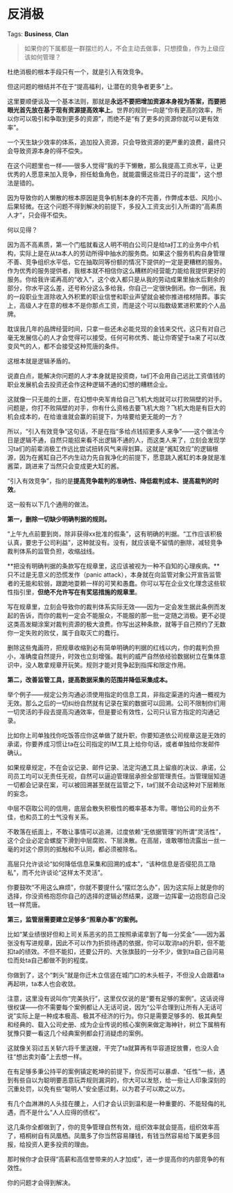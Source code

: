 # 反消极

Tags: **Business**, **Clan**

> 如果你的下属都是一群摆烂的人，不会主动去做事，只想摸鱼，作为上级应该如何管理？



杜绝消极的根本手段只有一个，就是引入有效竞争。

但这问题的根结并不在于“提高福利，让潜在的竞争者更多”上。

这里要顺便谈及一个基本法则，那就是**永远不要把增加资源本身视为答案，而要把眼光首先放在基于现有资源提高效率上**。世界的规则一向是“你有更高的效率，所以你可以吸引和争取到更多的资源”，而绝不是“有了更多的资源你就可以更有效率”。

一个天生缺少效率的体系，追加投入资源，只会导致资源的更严重的浪费，最终只会导致资源本身的得不偿失。

在这个问题里也一样——很多人觉得“我的手下懒散，那么我提高工资水平，让更优秀的人愿意来加入竞争，担任鲶鱼角色，就能震慑这些混日子的混蛋”，这个想法是错的。

因为导致你的人懒散的根本原因是竞争机制本身的不完善，作弊成本低、风险小、后果轻微。在这个问题不得到解决的前提下，多投入工资支出引入所谓的“高素质人才”，只会得不偿失。

何以见得？

因为高不高素质，第一个门槛就看这人明不明白公司只是给ta打工的业务中介机构，实际上是在从ta本人的劳动所得中抽水的服务商。如果这个服务机构自身管理不善、竞争组织水平低，它在抽取同等份额的情况下提供的一定是更糟糕的服务。作为优秀的服务提供者，我根本就不相信你这么糟糕的经营能力能给我提供更好的服务。你给我许诺再高的“收入”，这个收入都只是从我的劳动成果里抽水后剩余的部分，你水平这么差，还号称分这么多给我，你自己一定很快倒闭。你一倒闭，我的一段职业生涯除收入外积累的职业信誉和职业声望就会被你推进棺材陪葬。事实上，高级人才在意的根本不是你那点工资，而是这个可以指数级累进积累的个人品牌。

耽误我几年的品牌经营时间，只拿一些还未必能兑现的金钱来交代，这只有对自己毫无发展信心的人才会觉得可以接受。任何可称优秀、能让你寄望于ta来了可以改变风气的人，都不会接受这种荒唐的条件。

这根本就是逻辑矛盾的。

说直白点，能解决你问题的人才本身就是投资商，ta们不会用自己远比工资值钱的职业发展机会去投资还会作这种逻辑不通的幻想的糟糕企业。

这就像一只无能的土匪，在幻想中央军肯给自己飞机大炮就可以打败隔壁的对手。问题是，你打不败隔壁的对手，你有什么资格去要飞机大炮？飞机大炮是有巨大的机会成本的，在给谁谁就会赢的前提下，为啥要给更无能的一方？

所以，“引入有效竞争“这句话，不是在指“多给点钱招更多人来争”——这个做法今日是逻辑不通，自然只能招来看不出逻辑不通的人，而这类人来了，立刻会发现学习ta们的前辈消极工作远比尝试扭转风气来得划算。这就是“酱缸效应”的逻辑根源，因为在酱缸自己不内生动力先自我净化的前提下，愿意跳入酱缸的本身就是准酱菜，跳进来了当然只会变成更大缸的酱。

“引入有效竞争”，指的是**提高竞争裁判的准确性、降低裁判成本、提高裁判的时效**。

这一般有以下几个通用的做法。

**第一，删除一切缺少明确判据的规则。**

“上午九点前要到岗，除非获得xx批准的假条”，这有明确的判据。“工作应该积极认真，要忠于公司利益”，这种就没有。没有，就应该毫不留情的删除，减轻竞争裁判体系的监管负担，收缩战线。

**把没有明确判据的条款写在规章里，这应该被视为一种不自知的心理疾病。**只不过是无意义的恐慌发作（panic attack），本身就在向监管对象公开宣告监管者的无能和软弱，跟跪地耍赖一样的可笑和愚蠢。你可以写在企业文化理念这些软性指引里，**但绝不允许写在有奖惩措施的规章里**。

写在规章里，立刻会导致你的裁判体系实际无效——因为一定会发生据此条例而发起的告诉，而你的裁判一定会不能服众，不能服的那一批一定随之消极。更不必提这类高发糊涂案对裁判资源的极大浪费。你写出这种条款，就等于自己预约了无数你一定失败的败仗，属于自取灭亡的蠢行。

删除这些鬼画符，把规章收缩到必有简单明确的判据的红线以内，你的裁判负担小，准确度自然提升，时效也立刻增强。裁判的威严自然依经验数据树立在集体意识中，没人敢拿规章开玩笑。规则才能对竞争起到指挥和限定作用。

**第二，改善监管工具，提高数据采集的范围并降低采集成本。**

举个例子——规定公务沟通必须使用指定的信息工具，非指定渠道的沟通一概视为无效。那么之后的一切纠纷自然就有记录在案的数据可以回溯。公司不限制你们用一切灵活的手段去提高沟通效率，但是要论有效性，公司只认官方指定的沟通记录。

比如你上司单独找你吃饭答应你这单做了就升职，你要知道依公司规章这是无效的承诺，你要养成习惯让ta在公司指定的IM工具上给你句话，或者单独给你发邮件确认。

如果规章规定，不在会议记录、邮件记录、法定沟通工具上留痕的决议、承诺，公司员工均可以无责任无视，自然可以逼迫管理层承担全部管理责任。当管理层知道一切都会记录在案，可以被回溯甚至就在监管之下，ta们就不会动这种对下层赖账的妄念。

中层不窃取公司的信用，底层会散失积极性的概率基本为零。哪怕公司的业务不佳，也和员工的士气没有关系。

不敢落在纸面上，不敢让事情可以追溯，过度依赖“无依据管理”的所谓“灵活性”，这个企业必定会螺旋下滑到中层腐败、下层涣散。在高层，谁敢哪怕流露出一丝一毫的对这个原则的抵触和不认同，都必须被除名。

高层只允许谈论“如何降低信息采集和回溯的成本”，“该种信息是否侵犯员工隐私”，而不允许谈论“这样太不灵活”。

你要鼓吹“不用这么麻烦”，你就不要提什么“摆烂怎么办”，因为这实际上就是你的选择，你没资格抱怨你自己的选择的逻辑必然结果，这跟一边挥霍一边抱怨自己没钱一样荒唐。

**第三，监管层需要建立足够多“照章办事”的案例。**

比如“某业绩很好但和上司关系恶劣的员工按照承诺拿到了每一分奖金”——因为嚣张没有写进规章，因此不可以作为折损待遇的依据，你可以取消ta的升职，但不能扣ta的绩效。不但不能扣，还要公开的、大张旗鼓的一分不少，做到ta自己自问易位而处ta自己都做不到的程度。

你做到了，这个“刺头”就是你迁木立信竖在城门口的木头桩子，不但没人会跟着ta再起哄，ta本人也会收敛。

注意，这里没有说叫你“完美执行”，这里仅仅说的是“要有足够的案例”。这话说得很权谋——你不需要每个案例都让人无话可说，因为“公平合理到让所有人无话可说”实际上是一种成本极高、极其不经济的行为。你只是需要足够多的、极其典型和经典的、载入公司史册、成为企业传说的核心案例来做定海神针，树立下属稍有犹豫只要一看这几个经典案例都会打消疑虑的案例。

这就像关羽过五关斩六将千里送嫂，干完了ta就算再有华容道捉放曹，也没人会往“想出卖刘备”上去想一样。

在有足够多秉公持平的案例镇定乾坤的前提下，你反而可以暴虐、“任性”一些，遇到有些自以为聪明要恶意玩弄规则漏洞的，你大可以发怒，给一些让人印象深刻的沉重处罚，以免有些“聪明人”安全感过剩，以为君子可以欺之以方。

有几个血淋淋的人头挂在腰上，人们才会认识到温和是一种重要的、不能轻侮的礼遇，而不是什么“人人应得的债权”。

这几条你全都做到了，你的竞争管理自然有效，组织效率就会提高，组织效率高了，梧桐树自有凤凰栖。凤凰多了你当然容易赚钱，有钱当然容易给下属更多回报，给投资人更多投资的理由。

那时候你才会获得“高薪和高信誉带来的人才加成”，进一步提高你的内部竞争的有效性。

你的问题才会得到解决。



